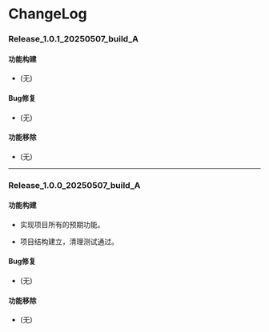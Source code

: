 # ChangeLog

### Release_1.0.1_20250507_build_A

#### 功能构建

- (无)

#### Bug修复

- (无)

#### 功能移除

- (无)

---

### Release_1.0.0_20250507_build_A

#### 功能构建

- 实现项目所有的预期功能。

- 项目结构建立，清理测试通过。

#### Bug修复

- (无)

#### 功能移除

- (无)
